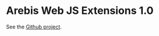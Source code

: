 ﻿Arebis Web JS Extensions 1.0
============================


See the [Github project](https://github.com/codetuner/Arebis.Web).


